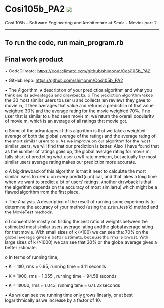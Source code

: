 # Cosi105b_PA2 <a href="https://codeclimate.com/github/shimonm/Cosi105b_PA2"><img src="https://codeclimate.com/github/shimonm/Cosi105b_PA2/badges/gpa.svg" /></a>
Cosi 105b - Software Engineering and Architecture at Scale - Movies part 2

------------------------------------
<b>To run the code, run main_program.rb </b>
------------------------------------

Final work product
------------------------------------

•	CodeClimate: https://codeclimate.com/github/shimonm/Cosi105b_PA2

•	GitHub repo: https://github.com/shimonm/Cosi105b_PA2

•	The Algorithm. A description of your prediction algorithm and what you think are its advantages and drawbacks.
o	The prediction algorithm takes the 30 most similar users to user u and collects ten reviews they gave to movie m, it then averages that value and returns a prediction of that value weighted 30% and the average rating for the movie weighted 70%. If no user that is similar to u had seen movie m, we return the overall popularity of movie m, which is an average of all ratings that movie got. 

o	Some of the advantages of this algorithm is that we take a weighted average of both the global average of the ratings and the average rating of the most similar users to u. As we improve on our algorithm for the most similar users, we will find that our prediction is better. Also, I have found that as the number of ratings goes up, the global average rating for movie m, falls short of predicting what user u will rate movie m, but actually the most similar users average rating makes our prediction more accurate. 

o	A big drawback of this algorithm is that it need to calculate the most similar users to user u on every predict(u,m) call, and that takes a long time when we want to predict a lot of users’ ratings. Another drawback is that the algorithm depends on the accuracy of most_similar(u) which might be a flawed algorithm from the first place. 

•	The Analysis. A description of the result of running some experiments to determine the accuracy of your method (using the z.run_test(k) method and the MovieTest methods.

o	I concentrate mostly on finding the best ratio of weights between the estimated most similar users average rating and the global average rating for that movie. With small sizes of k (<100) we can see that 70% on the global average gives a better estimate, because the rms is lowest. With large sizes of k (>1000) we can see that 30% on the global average gives a better estimate.

o	In terms of running time, 

•	K = 100, rms = 0.95, running time = 8.11 seconds

•	K = 1000, rms = 1.055 , running time = 94.58 seconds

•	K = 10000, rms = 1.043, running time = 671.22 seconds

•	As we can see the running time only grows linearly, or at best logarithmically as we increase by a factor of 10. 

